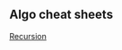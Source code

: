 ## Algo cheat sheets

[Recursion](https://theprogrammerdavid.github.io/CC/cheat_sheets/Algos/Recursion)